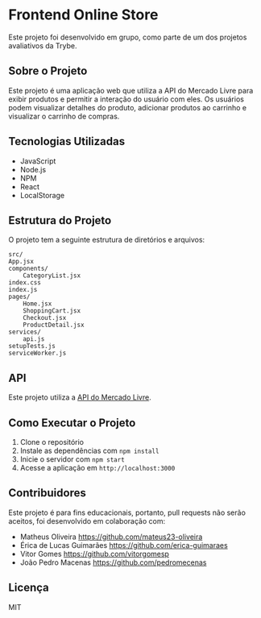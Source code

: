 # Frontend Online Store

Este projeto foi desenvolvido em grupo, como parte de um dos projetos avaliativos da Trybe.

## Sobre o Projeto

Este projeto é uma aplicação web que utiliza a API do Mercado Livre para exibir produtos e permitir a interação do usuário com eles. Os usuários podem visualizar detalhes do produto, adicionar produtos ao carrinho e visualizar o carrinho de compras.

## Tecnologias Utilizadas

- JavaScript
- Node.js
- NPM
- React
- LocalStorage

## Estrutura do Projeto

O projeto tem a seguinte estrutura de diretórios e arquivos:

    src/
    App.jsx
    components/
        CategoryList.jsx
    index.css
    index.js
    pages/
        Home.jsx
        ShoppingCart.jsx
        Checkout.jsx
        ProductDetail.jsx
    services/
        api.js
    setupTests.js
    serviceWorker.js

## API

Este projeto utiliza a [API do Mercado Livre](https://developers.mercadolivre.com.br/pt_br/api-docs-pt-br).

## Como Executar o Projeto

1. Clone o repositório
2. Instale as dependências com `npm install`
3. Inicie o servidor com `npm start`
4. Acesse a aplicação em `http://localhost:3000`

## Contribuidores

Este projeto é para fins educacionais, portanto, pull requests não serão aceitos, foi desenvolvido em colaboração com:

- Matheus Oliveira <https://github.com/mateus23-oliveira>
- Érica de Lucas Guimarães <https://github.com/erica-guimaraes>
- Vitor Gomes <https://github.com/vitorgomesp>
- João Pedro Macenas <https://github.com/pedromecenas>

## Licença

MIT